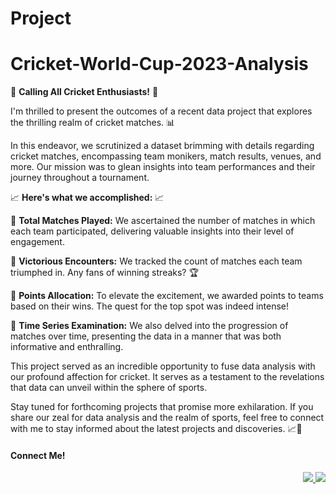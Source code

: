 <h1> Project</h1>
<h1>Cricket-World-Cup-2023-Analysis</h1>

🏏 **Calling All Cricket Enthusiasts!** 🏏

I'm thrilled to present the outcomes of a recent data project that explores the thrilling realm of cricket matches. 📊

In this endeavor, we scrutinized a dataset brimming with details regarding cricket matches, encompassing team monikers, match results, venues, and more. Our mission was to glean insights into team performances and their journey throughout a tournament.

📈 **Here's what we accomplished:** 📈

🔸 **Total Matches Played:** We ascertained the number of matches in which each team participated, delivering valuable insights into their level of engagement.

🔸 **Victorious Encounters:** We tracked the count of matches each team triumphed in. Any fans of winning streaks? 🏆

🔸 **Points Allocation:** To elevate the excitement, we awarded points to teams based on their wins. The quest for the top spot was indeed intense!

🔸 **Time Series Examination:** We also delved into the progression of matches over time, presenting the data in a manner that was both informative and enthralling.

This project served as an incredible opportunity to fuse data analysis with our profound affection for cricket. It serves as a testament to the revelations that data can unveil within the sphere of sports.

Stay tuned for forthcoming projects that promise more exhilaration. If you share our zeal for data analysis and the realm of sports, feel free to connect with me to stay informed about the latest projects and discoveries. 📈🏏


<h4>Connect Me!</h4>
<div align="right"> 
  <a href="mailto:siddiquiuvesh20@gmail.com">
    <img src="https://img.shields.io/badge/Gmail-333333?style=for-the-badge&logo=gmail&logoColor=red" />
  </a>
  <a href="https://www.linkedin.com/in/uvesh-ahmad-a2aa6816a" target="_blank">
    <img src="https://img.shields.io/badge/LinkedIn-0077B5?style=for-the-badge&logo=linkedin&logoColor=white" target="_blank" />
  </a>
